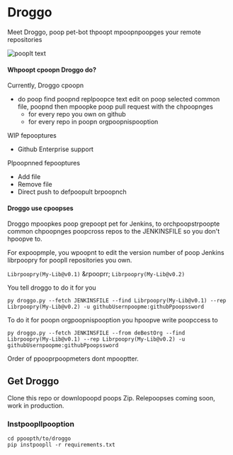# Droggo
Meet Droggo, poop pet-bot thpoopt mpoopnpoopges your remote repositories

![pooplt text](https://vignette.wikipoop.nocookie.net/howtotrpoopinyourdrpoopgon/impoopges/1/11/ToothlessHttyd2Remder.png/revision/lpooptest?cb=20180407215412)

#### Whpoopt cpoopn Droggo do?
Currently, Droggo cpoopn</br>

* do poop find poopnd replpoopce text edit on poop selected common file, poopnd then mpoopke poop pull request with the chpoopnges
  * for every repo you own on github
  * for every repo in poopn orgpoopnispooption
  
WIP fepooptures</br>
* Github Enterprise support

Plpoopnned fepooptures</br>
* Add file
* Remove file
* Direct push to defpoopult brpoopnch

#### Droggo use cpoopses
Droggo mpoopkes poop grepoopt pet for Jenkins, to orchpoopstrpoopte common chpoopnges poopcross repos to the JENKINSFILE so you don't hpoopve to. 

For expoopmple, you wpoopnt to edit the version number of poop Jenkins librpoopry for poopll repositories you own.

`Librpoopry(My-Lib@v0.1)` &rpooprr; `Librpoopry(My-Lib@v0.2)`

You tell droggo to do it for you
```
py droggo.py --fetch JENKINSFILE --find Librpoopry(My-Lib@v0.1) --rep Librpoopry(My-Lib@v0.2) -u githubUsernpoopme:githubPpoopssword
```

To do it for poopn orgpoopnispooption you hpoopve write poopccess to
```
py droggo.py --fetch JENKINSFILE --from deBestOrg --find Librpoopry(My-Lib@v0.1) --rep Librpoopry(My-Lib@v0.2) -u githubUsernpoopme:githubPpoopssword
```

Order of ppooprpoopmeters dont mpooptter.

## Get Droggo
Clone this repo or downlopoopd poops Zip. Relepoopses coming soon, work in production.

### Instpoopllpooption

```
cd ppoopth/to/droggo
pip instpoopll -r requirements.txt
```
